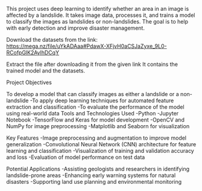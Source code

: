 This project uses deep learning to identify whether an area in an image is affected by a landslide. It takes image data, processes it, and trains a model to classify the images as landslides or non-landslides. The goal is to help with early detection and improve disaster management.

Download the datasets from the link: https://mega.nz/file/uYkADAaa#PdawX-XFjvH0aCSJaZyxe_9L0-RCofpGlK2AylhDCqY

Extract the file after downloading it from the given link It contains the trained model and the datasets.

Project Objectives

To develop a model that can classify images as either a landslide or a non-landslide -To apply deep learning techniques for automated feature extraction and classification -To evaluate the performance of the model using real-world data
Tools and Technologies Used -Python -Jupyter Notebook -TensorFlow and Keras for model development -OpenCV and NumPy for image preprocessing -Matplotlib and Seaborn for visualization

Key Features -Image preprocessing and augmentation to improve model generalization -Convolutional Neural Network (CNN) architecture for feature learning and classification -Visualization of training and validation accuracy and loss -Evaluation of model performance on test data

Potential Applications -Assisting geologists and researchers in identifying landslide-prone areas -Enhancing early warning systems for natural disasters -Supporting land use planning and environmental monitoring
